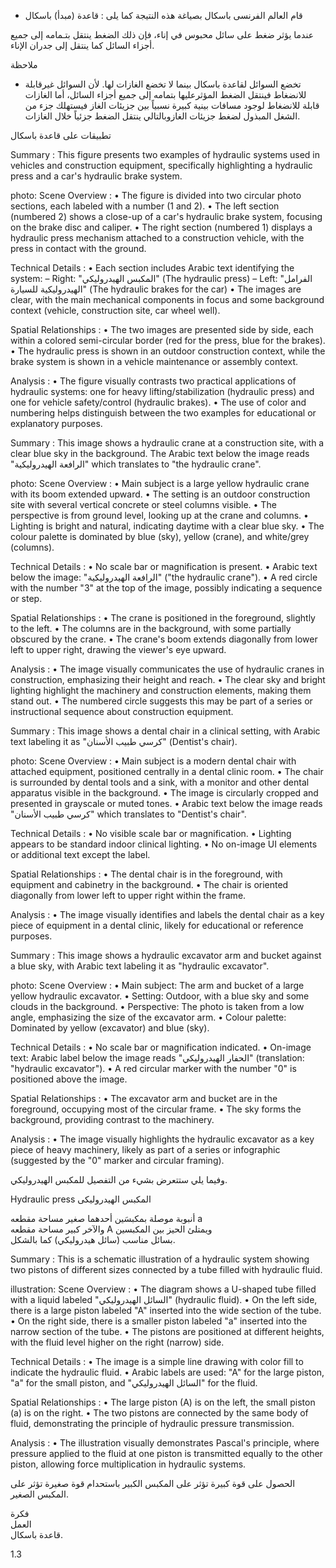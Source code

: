 * قام العالم الفرنسى باسكال بصياغة هذه النتيجة كما يلى :
قاعدة (مبدأ) باسكال <!-- text, from page 0 (l=0.468,t=0.075,r=0.939,b=0.132), with ID 8a054ce7-f856-4cc1-8141-6a62a006fba8 -->

عندما يؤثر ضغط على سائل محبوس في إناء، فإن ذلك الضغط ينتقل بتـمامه إلى جميع أجزاء السائل كما ينتقل إلى جدران الإناء. <!-- text, from page 0 (l=0.083,t=0.134,r=0.928,b=0.190), with ID db6c1835-5177-4c88-a7d7-a1729534364f -->

ملاحظة

* تخضع السوائل لقاعدة باسكال بينما لا تخضع الغازات لها.
لأن السوائل غيرقابلة للانضغاط فينتقل الضغط المؤثرعليها بتمامه إلى جميع أجزاء السائل، أما الغازات قابلة للانضغاط لوجود مسافات بينية كبيرة نسبياً بين جزيئات الغاز فيستهلك جزء من الشغل المبذول لضغط جزيئات الغازوبالتالي ينتقل الضغط جزئياً خلال الغازات. <!-- text, from page 0 (l=0.080,t=0.205,r=0.932,b=0.346), with ID 676afb83-8b8c-4bae-8cbc-973e135cb2d0 -->

تطبيقات على قاعدة باسكال <!-- text, from page 0 (l=0.645,t=0.364,r=0.936,b=0.399), with ID ff3faeae-5f2d-41b7-a807-609cc8b5e058 -->

Summary : This figure presents two examples of hydraulic systems used in vehicles and construction equipment, specifically highlighting a hydraulic press and a car's hydraulic brake system.

photo:
Scene Overview :
  • The figure is divided into two circular photo sections, each labeled with a number (1 and 2).
  • The left section (numbered 2) shows a close-up of a car's hydraulic brake system, focusing on the brake disc and caliper.
  • The right section (numbered 1) displays a hydraulic press mechanism attached to a construction vehicle, with the press in contact with the ground.

Technical Details :
  • Each section includes Arabic text identifying the system:
    – Right: "المكبس الهيدروليكي" (The hydraulic press)
    – Left: "الفرامل الهيدروليكية للسيارة" (The hydraulic brakes for the car)
  • The images are clear, with the main mechanical components in focus and some background context (vehicle, construction site, car wheel well).

Spatial Relationships :
  • The two images are presented side by side, each within a colored semi-circular border (red for the press, blue for the brakes).
  • The hydraulic press is shown in an outdoor construction context, while the brake system is shown in a vehicle maintenance or assembly context.

Analysis :
  • The figure visually contrasts two practical applications of hydraulic systems: one for heavy lifting/stabilization (hydraulic press) and one for vehicle safety/control (hydraulic brakes).
  • The use of color and numbering helps distinguish between the two examples for educational or explanatory purposes. <!-- figure, from page 0 (l=0.588,t=0.407,r=0.930,b=0.587), with ID d2865f6d-1cca-45e7-9e24-d55ba9a2663d -->

Summary : This image shows a hydraulic crane at a construction site, with a clear blue sky in the background. The Arabic text below the image reads "الرافعة الهيدروليكية" which translates to "the hydraulic crane".

photo:
Scene Overview :
  • Main subject is a large yellow hydraulic crane with its boom extended upward.
  • The setting is an outdoor construction site with several vertical concrete or steel columns visible.
  • The perspective is from ground level, looking up at the crane and columns.
  • Lighting is bright and natural, indicating daytime with a clear blue sky.
  • The colour palette is dominated by blue (sky), yellow (crane), and white/grey (columns).

Technical Details :
  • No scale bar or magnification is present.
  • Arabic text below the image: "الرافعة الهيدروليكية" ("the hydraulic crane").
  • A red circle with the number "3" at the top of the image, possibly indicating a sequence or step.

Spatial Relationships :
  • The crane is positioned in the foreground, slightly to the left.
  • The columns are in the background, with some partially obscured by the crane.
  • The crane's boom extends diagonally from lower left to upper right, drawing the viewer's eye upward.

Analysis :
  • The image visually communicates the use of hydraulic cranes in construction, emphasizing their height and reach.
  • The clear sky and bright lighting highlight the machinery and construction elements, making them stand out.
  • The numbered circle suggests this may be part of a series or instructional sequence about construction equipment. <!-- figure, from page 0 (l=0.424,t=0.412,r=0.588,b=0.583), with ID 4ba094bd-8d91-4a1e-9a5f-826e438e7ec6 -->

Summary : This image shows a dental chair in a clinical setting, with Arabic text labeling it as "كرسي طبيب الأسنان" (Dentist's chair).

photo:
Scene Overview :
  • Main subject is a modern dental chair with attached equipment, positioned centrally in a dental clinic room.
  • The chair is surrounded by dental tools and a sink, with a monitor and other dental apparatus visible in the background.
  • The image is circularly cropped and presented in grayscale or muted tones.
  • Arabic text below the image reads "كرسي طبيب الأسنان" which translates to "Dentist's chair".

Technical Details :
  • No visible scale bar or magnification.
  • Lighting appears to be standard indoor clinical lighting.
  • No on-image UI elements or additional text except the label.

Spatial Relationships :
  • The dental chair is in the foreground, with equipment and cabinetry in the background.
  • The chair is oriented diagonally from lower left to upper right within the frame.

Analysis :
  • The image visually identifies and labels the dental chair as a key piece of equipment in a dental clinic, likely for educational or reference purposes. <!-- figure, from page 0 (l=0.261,t=0.408,r=0.427,b=0.587), with ID 54048c65-89d9-4c41-bb7c-be99935cef67 -->

Summary : This image shows a hydraulic excavator arm and bucket against a blue sky, with Arabic text labeling it as "hydraulic excavator".

photo:
Scene Overview :
  • Main subject: The arm and bucket of a large yellow hydraulic excavator.
  • Setting: Outdoor, with a blue sky and some clouds in the background.
  • Perspective: The photo is taken from a low angle, emphasizing the size of the excavator arm.
  • Colour palette: Dominated by yellow (excavator) and blue (sky).

Technical Details :
  • No scale bar or magnification indicated.
  • On-image text: Arabic label below the image reads "الحفار الهيدروليكي" (translation: "hydraulic excavator").
  • A red circular marker with the number "0" is positioned above the image.

Spatial Relationships :
  • The excavator arm and bucket are in the foreground, occupying most of the circular frame.
  • The sky forms the background, providing contrast to the machinery.

Analysis :
  • The image visually highlights the hydraulic excavator as a key piece of heavy machinery, likely as part of a series or infographic (suggested by the "0" marker and circular framing). <!-- figure, from page 0 (l=0.086,t=0.411,r=0.264,b=0.584), with ID 5fdf8083-9261-4334-9611-eb5f7d429f30 -->

وفيما يلي ستتعرض بشيء من التفصيل للمكبس الهيدروليكي. <!-- text, from page 0 (l=0.452,t=0.604,r=0.937,b=0.634), with ID d4fe0acf-f32d-4281-9c63-2a0fd9f5885f -->

Hydraulic press المكبس الهيدروليكى <!-- text, from page 0 (l=0.544,t=0.640,r=0.937,b=0.672), with ID 79fe1a12-90cf-4785-b306-fbad04144cca -->

أنبوبة موصلة بمكبسَين أحدهما صغير مساحة مقطعه a  
والآخر كبير مساحة مقطعه A ويمتلئ الحيز بين المكبسين  
بسائل مناسب (سائل هيدروليكي) كما بالشكل. <!-- text, from page 0 (l=0.334,t=0.677,r=0.929,b=0.800), with ID 9b75aa5c-fd4d-4e26-add8-68d8e12cb497 -->

Summary : This is a schematic illustration of a hydraulic system showing two pistons of different sizes connected by a tube filled with hydraulic fluid.

illustration:
Scene Overview :
  • The diagram shows a U-shaped tube filled with a liquid labeled "السائل الهيدروليكي" (hydraulic fluid).
  • On the left side, there is a large piston labeled "A" inserted into the wide section of the tube.
  • On the right side, there is a smaller piston labeled "a" inserted into the narrow section of the tube.
  • The pistons are positioned at different heights, with the fluid level higher on the right (narrow) side.

Technical Details :
  • The image is a simple line drawing with color fill to indicate the hydraulic fluid.
  • Arabic labels are used: "A" for the large piston, "a" for the small piston, and "السائل الهيدروليكي" for the fluid.

Spatial Relationships :
  • The large piston (A) is on the left, the small piston (a) is on the right.
  • The two pistons are connected by the same body of fluid, demonstrating the principle of hydraulic pressure transmission.

Analysis :
  • The illustration visually demonstrates Pascal's principle, where pressure applied to the fluid at one piston is transmitted equally to the other piston, allowing force multiplication in hydraulic systems. <!-- figure, from page 0 (l=0.079,t=0.662,r=0.350,b=0.780), with ID aae85586-7892-4e28-95e5-75ed9da8fe69 -->

الحصول على قوة كبيرة تؤثر على المكبس الكبير باستحدام قوة صغيرة تؤثر على المكبس الصغير. <!-- text, from page 0 (l=0.131,t=0.801,r=0.931,b=0.840), with ID 5d4dd8af-3c6d-4e18-a04d-47c8d0b05c98 -->

فكرة  
العمل  
قاعدة باسكال. <!-- text, from page 0 (l=0.729,t=0.861,r=0.930,b=0.907), with ID bc22c189-814a-4ab5-b009-2daaef44d9cb -->

$1.3$ <!-- marginalia, from page 0 (l=0.089,t=0.941,r=0.130,b=0.961), with ID 010c3c7f-c6f2-4eef-831d-b6bd9fc8fedc -->